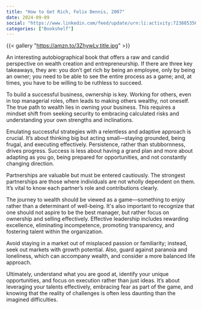 ```yaml
---
title: "How to Get Rich, Felix Dennis, 2007"
date: 2024-09-09
social: "https://www.linkedin.com/feed/update/urn:li:activity:7238853569817325569/"
categories: ["Bookshelf"]
---
```


{{< gallery "https://amzn.to/3ZhywLv,title.jpg" >}}

An interesting autobiographical book that offers a raw and candid perspective on wealth creation and entrepreneurship. If there are three key takeaways, they are: you don’t get rich by being an employee, only by being an owner; you need to be able to see the entire process as a game; and, at times, you have to be willing to be ruthless to succeed.

To build a successful business, ownership is key. Working for others, even in top managerial roles, often leads to making others wealthy, not oneself. The true path to wealth lies in owning your business. This requires a mindset shift from seeking security to embracing calculated risks and understanding your own strengths and inclinations.

Emulating successful strategies with a relentless and adaptive approach is crucial. It’s about thinking big but acting small—staying grounded, being frugal, and executing effectively. Persistence, rather than stubbornness, drives progress. Success is less about having a grand plan and more about adapting as you go, being prepared for opportunities, and not constantly changing direction.

Partnerships are valuable but must be entered cautiously. The strongest partnerships are those where individuals are not wholly dependent on them. It’s vital to know each partner’s role and contributions clearly.

The journey to wealth should be viewed as a game—something to enjoy rather than a determinant of well-being. It's also important to recognize that one should not aspire to be the best manager, but rather focus on ownership and selling effectively. Effective leadership includes rewarding excellence, eliminating incompetence, promoting transparency, and fostering talent within the organization.

Avoid staying in a market out of misplaced passion or familiarity; instead, seek out markets with growth potential. Also, guard against paranoia and loneliness, which can accompany wealth, and consider a more balanced life approach.

Ultimately, understand what you are good at, identify your unique opportunities, and focus on execution rather than just ideas. It’s about leveraging your talents effectively, embracing fear as part of the game, and knowing that the reality of challenges is often less daunting than the imagined difficulties.
